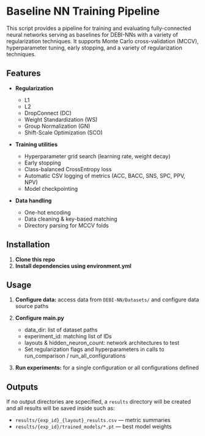 # Baseline NN Training Pipeline

This script provides a pipeline for training and evaluating fully-connected neural networks serving as baselines for DEBI-NNs with a variety of regularization techniques. It supports Monte Carlo cross-validation (MCCV), hyperparameter tuning, early stopping, and a variety of regularization techniques.

## Features

- **Regularization**
  - L1
  - L2
  - DropConnect (DC)
  - Weight Standardization (WS)
  - Group Normalization (GN)
  - Shift-Scale Optimization (SCO)

- **Training utilities**  
  - Hyperparameter grid search (learning rate, weight decay)  
  - Early stopping  
  - Class-balanced CrossEntropy loss  
  - Automatic CSV logging of metrics (ACC, BACC, SNS, SPC, PPV, NPV)  
  - Model checkpointing

- **Data handling**  
  - One-hot encoding
  - Data cleaning & key-based matching
  - Directory parsing for MCCV folds

## Installation

1. **Clone this repo**
2. **Install dependencies using environment.yml**

## Usage

1. **Configure data:** access data from `DEBI-NN/Datasets/` and configure data source paths

3. **Configure main.py**
    - data_dir: list of dataset paths
    - experiment_id: matching list of IDs
    - layouts & hidden_neuron_count: network architectures to test
    - Set regularization flags and hyperparameters in calls to run_comparison / run_all_configurations

4. **Run experiments:** for a single configuration or all configurations defined

## Outputs

If no output directories are scpecified, a `results` directory will be created and all results will be saved inside such as:

- `results/{exp_id}_{layout}_results.csv` — metric summaries  
- `results/{exp_id}/trained_models/*.pt` — best model weights
